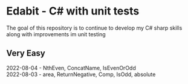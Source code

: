 # Edabit - C# with unit tests
The goal of this repository is to continue to develop my C# sharp skills along with improvements im unit testing

## Very Easy
2022-08-04 - NthEven, ConcatName, IsEvenOrOdd\
2022-08-03 - area, ReturnNegative, Comp, IsOdd, absolute
